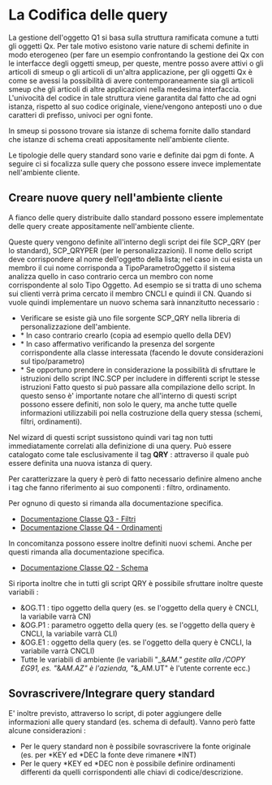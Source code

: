 # La Codifica delle query

La gestione dell'oggetto Q1 si basa sulla struttura ramificata comune a tutti gli oggetti Qx. Per tale motivo esistono varie nature di schemi definite in modo eterogeneo (per fare un esempio confrontando la gestione dei Qx con le interfacce degli oggetti smeup, per queste, mentre posso avere attivi o gli articoli di smeup o gli articoli di un'altra applicazione, per gli oggetti Qx è come se avessi la possibilità di avere contemporaneamente sia gli articoli smeup che gli articoli di altre applicazioni nella medesima interfaccia. L'univocità del codice in tale struttura viene garantita dal fatto che ad ogni istanza, rispetto al suo codice originale, viene/vengono anteposti uno o due caratteri di prefisso, univoci per ogni fonte.

In smeup si possono trovare sia istanze di schema fornite dallo standard che istanze di schema creati appositamente nell'ambiente cliente.

Le tipologie delle query standard sono varie e definite dai pgm di fonte. A seguire ci si focalizza sulle query che possono essere invece implementate nell'ambiente cliente.

## Creare nuove query nell'ambiente cliente

A fianco delle query distribuite dallo standard possono essere implementate delle query create appositamente nell'ambiente cliente.

Queste query vengono definite all'interno degli script dei file SCP_QRY (per lo standard), SCP_QRYPER (per le personalizzazioni).
Il nome dello script deve corrispondere al nome dell'oggetto della lista; nel caso in cui esista un membro il cui nome corrisponda a TipoParametroOggetto il sistema analizza quello in caso contrario cerca un membro con nome corrispondente al solo Tipo Oggetto. Ad esempio se si tratta di uno schema sui clienti verrà prima cercato il membro CNCLI e quindi il CN.
Quando si vuole quindi implementare un nuovo schema sarà innanzitutto necessario : 
-  Verificare se esiste già uno file sorgente SCP_QRY nella libreria di personalizzazione dell'ambiente.
- \* In caso contrario crearlo (copia ad esempio quello della DEV)
- \* In caso affermativo verificando la presenza del sorgente corrispondente alla classe interessata (facendo le dovute considerazioni sul tipo/parametro)
- \* Se opportuno prendere in considerazione la possibilità di sfruttare le istruzioni dello script INC.SCP per includere in differenti script le stesse istruzioni
Fatto questo si può passare alla compilazione dello script. In questo senso è' importante notare che all'interno di questi script possono essere definiti, non solo le query, ma anche tutte quelle informazioni utilizzabili poi nella costruzione della query stessa (schemi, filtri, ordinamenti).

Nel wizard di questi script sussistono quindi vari tag non tutti immediatamente correlati
alla definizione di una query. Può essere catalogato come tale esclusivamente il tag **QRY** : 
attraverso il quale può essere definita una nuova istanza di query.

Per caratterizzare la query è però di fatto necessario definire almeno anche i tag che fanno riferimento ai suo componenti :  filtro, ordinamento.

Per ognuno di questo si rimanda alla documentazione specifica.

- [Documentazione Classe Q3 - Filtri](Sorgenti/DOC/OG/OG/Q3)
- [Documentazione Classe Q4 - Ordinamenti](Sorgenti/DOC/OG/OG/Q4)

In concomitanza possono essere inoltre definiti nuovi schemi. Anche per questi rimanda alla documentazione specifica.
- [Documentazione Classe Q2 - Schema](Sorgenti/DOC/OG/OG/Q2)

Si riporta inoltre che in tutti gli script QRY è possibile sfruttare inoltre queste variabili : 
-  &OG.T1 :  tipo oggetto della query (es. se l'oggetto della query è CNCLI, la variabile varrà CN)
-  &OG.P1 :  parametro oggetto della query (es. se l'oggetto della query è CNCLI, la variabile varrà CLI)
-  &OG.E1 :  oggetto della query (es. se l'oggetto della query è CNCLI, la variabile varrà CNCLI)
-  Tutte le variabili di ambiente (le variabili "_&_AM." gestite alla /COPY £G91, es. "_&_AM.AZ" è l'azienda, "_&_AM.UT" è l'utente corrente ecc.)

## Sovrascrivere/Integrare query standard

E' inoltre previsto, attraverso lo script, di poter aggiungere delle informazioni alle query standard (es. schema di default). Vanno però fatte alcune considerazioni : 
-  Per le query standard non è possibile sovrascrivere la fonte originale (es. per \*KEY ed \*DEC la fonte deve rimanere \*INT)
-  Per le query \*KEY ed \*DEC non è possibile definire ordinamenti differenti da quelli corrispondenti alle chiavi di codice/descrizione.




